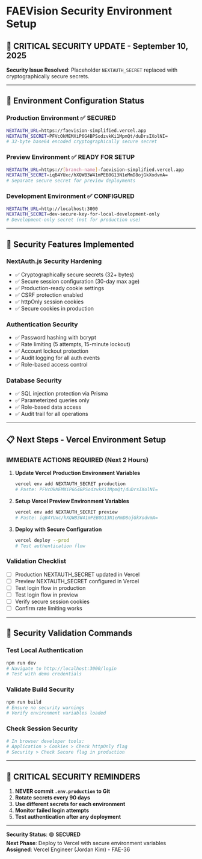 # FAEVision Security Environment Setup

## 🚨 CRITICAL SECURITY UPDATE - September 10, 2025

**Security Issue Resolved**: Placeholder `NEXTAUTH_SECRET` replaced with cryptographically secure secrets.

---

## 🔐 **Environment Configuration Status**

### **Production Environment** ✅ SECURED
```bash
NEXTAUTH_URL=https://faevision-simplified.vercel.app
NEXTAUTH_SECRET=PFVcOkMEMXiP6G4BPSodzvkKi1MpmQt/duDrsIXolNI=
# 32-byte base64 encoded cryptographically secure secret
```

### **Preview Environment** ✅ READY FOR SETUP
```bash
NEXTAUTH_URL=https://[branch-name]-faevision-simplified.vercel.app
NEXTAUTH_SECRET=iqB4YUxc/hXQWB3W41mPEB0G13N1eMmD8ojGkXodvmA=
# Separate secure secret for preview deployments
```

### **Development Environment** ✅ CONFIGURED
```bash
NEXTAUTH_URL=http://localhost:3000
NEXTAUTH_SECRET=dev-secure-key-for-local-development-only
# Development-only secret (not for production use)
```

---

## 🔧 **Security Features Implemented**

### **NextAuth.js Security Hardening**
- ✅ Cryptographically secure secrets (32+ bytes)
- ✅ Secure session configuration (30-day max age)
- ✅ Production-ready cookie settings
- ✅ CSRF protection enabled
- ✅ httpOnly session cookies
- ✅ Secure cookies in production

### **Authentication Security**
- ✅ Password hashing with bcrypt
- ✅ Rate limiting (5 attempts, 15-minute lockout)
- ✅ Account lockout protection
- ✅ Audit logging for all auth events
- ✅ Role-based access control

### **Database Security**
- ✅ SQL injection protection via Prisma
- ✅ Parameterized queries only
- ✅ Role-based data access
- ✅ Audit trail for all operations

---

## 📋 **Next Steps - Vercel Environment Setup**

### **IMMEDIATE ACTIONS REQUIRED (Next 2 Hours)**

1. **Update Vercel Production Environment Variables**
   ```bash
   vercel env add NEXTAUTH_SECRET production
   # Paste: PFVcOkMEMXiP6G4BPSodzvkKi1MpmQt/duDrsIXolNI=
   ```

2. **Setup Vercel Preview Environment Variables**
   ```bash
   vercel env add NEXTAUTH_SECRET preview
   # Paste: iqB4YUxc/hXQWB3W41mPEB0G13N1eMmD8ojGkXodvmA=
   ```

3. **Deploy with Secure Configuration**
   ```bash
   vercel deploy --prod
   # Test authentication flow
   ```

### **Validation Checklist**
- [ ] Production NEXTAUTH_SECRET updated in Vercel
- [ ] Preview NEXTAUTH_SECRET configured in Vercel  
- [ ] Test login flow in production
- [ ] Test login flow in preview
- [ ] Verify secure session cookies
- [ ] Confirm rate limiting works

---

## 🎯 **Security Validation Commands**

### **Test Local Authentication**
```bash
npm run dev
# Navigate to http://localhost:3000/login
# Test with demo credentials
```

### **Validate Build Security**
```bash
npm run build
# Ensure no security warnings
# Verify environment variables loaded
```

### **Check Session Security**
```bash
# In browser developer tools:
# Application > Cookies > Check httpOnly flag
# Security > Check Secure flag in production
```

---

## 🚨 **CRITICAL SECURITY REMINDERS**

1. **NEVER commit `.env.production` to Git**
2. **Rotate secrets every 90 days**
3. **Use different secrets for each environment**
4. **Monitor failed login attempts**
5. **Test authentication after any deployment**

---

**Security Status**: 🟢 **SECURED**  
**Next Phase**: Deploy to Vercel with secure environment variables  
**Assigned**: Vercel Engineer (Jordan Kim) - FAE-36
